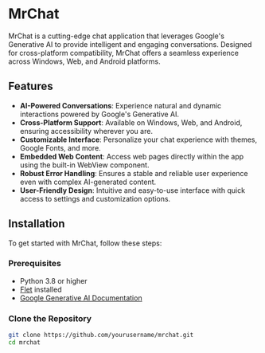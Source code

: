 # MrChat

MrChat is a cutting-edge chat application that leverages Google's Generative AI to provide intelligent and engaging conversations. Designed for cross-platform compatibility, MrChat offers a seamless experience across Windows, Web, and Android platforms.

## Features

- **AI-Powered Conversations**: Experience natural and dynamic interactions powered by Google's Generative AI.
- **Cross-Platform Support**: Available on Windows, Web, and Android, ensuring accessibility wherever you are.
- **Customizable Interface**: Personalize your chat experience with themes, Google Fonts, and more.
- **Embedded Web Content**: Access web pages directly within the app using the built-in WebView component.
- **Robust Error Handling**: Ensures a stable and reliable user experience even with complex AI-generated content.
- **User-Friendly Design**: Intuitive and easy-to-use interface with quick access to settings and customization options.

## Installation

To get started with MrChat, follow these steps:

### Prerequisites

- Python 3.8 or higher
- [Flet](https://flet.dev/) installed
- [Google Generative AI Documentation](https://link-to-google-generative-ai-docs)

### Clone the Repository

```bash
git clone https://github.com/yourusername/mrchat.git
cd mrchat
```